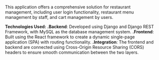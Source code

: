This application offers a comprehensive solution for restaurant management, including user login functionality, restaurant menu management by staff, and cart management by users.

**Technologies Used:**
**.Backend**: Developed using Django and Django REST Framework, with MySQL as the database management system.
**.Frontend**: Built using the React framework to create a dynamic single-page application (SPA) with routing functionality.
**.Integration**: The frontend and backend are connected using Cross-Origin Resource Sharing (CORS) headers to ensure smooth communication between the two layers.
